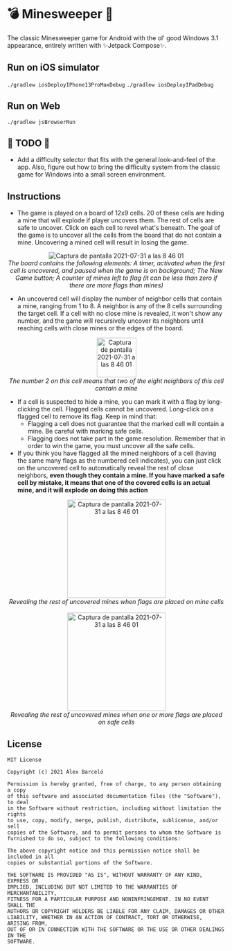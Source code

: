 # :bomb: Minesweeper :triangular_flag_on_post:
The classic Minesweeper game for Android with the ol' good Windows 3.1 appearance, entirely written with :sparkles:Jetpack Compose:sparkles:.

## Run on iOS simulator
`./gradlew iosDeployIPhone13ProMaxDebug`
`./gradlew iosDeployIPadDebug`

## Run on Web
`./gradlew jsBrowserRun`

## 🚧 TODO 🚧
- Add a difficulty selector that fits with the general look-and-feel of the app. Also, figure out how to bring the difficulty system from the classic game for Windows into a small screen environment.

## Instructions
 - The game is played on a board of 12x9 cells. 20 of these cells are hiding a mine that will explode if player uncovers them. The rest of cells are safe to uncover. Click on each cell to revel what's beneath. The goal of the game is to uncover all the cells from the board that do not contain a mine. Uncovering a mined cell will result in losing the game.
 <p align="center">
  <img alt="Captura de pantalla 2021-07-31 a las 8 46 01" src="https://user-images.githubusercontent.com/7533710/127735670-7966298e-5c6e-42fd-96b9-a10697fc02b4.png">
  <br>
  <i>The board contains the following elements: A timer, activated when the first cell is uncovered, and paused when the game is on background; The New Game button; A counter of mines left to flag (it can be less than zero if there are more flags than mines) </i>
</p>
 
 - An uncovered cell will display the number of neighbor cells that contain a mine, ranging from 1 to 8. A neighbor is any of the 8 cells surrounding the target cell. If a cell with no close mine is revealed, it won't show any number, and the game will recursively uncover its neighbors until reaching cells with close mines or the edges of the board. 
<p align="center">
  <img width="91" alt="Captura de pantalla 2021-07-31 a las 8 46 01" src="https://user-images.githubusercontent.com/7533710/127731669-52385f72-90e8-4212-b4bb-b8710360f4ed.png">
  <br>
  <i>The number 2 on this cell means that two of the eight neighbors of this cell contain a mine</i>
</p>

 - If a cell is suspected to hide a mine, you can mark it with a flag by long-clicking the cell. Flagged cells cannot be uncovered. Long-click on a flagged cell to remove its flag. Keep in mind that: 
   - Flagging a cell does not guarantee that the marked cell will contain a mine. Be careful with marking safe cells.
   - Flagging does not take part in the game resolution. Remember that in order to win the game, you must uncover all the safe cells.
 - If you think you have flagged all the mined neighbors of a cell (having the same many flags as the numbered cell indicates), you can just click on the uncovered cell to automatically reveal the rest of close neighbors, <b>even though they contain a mine. If you have marked a safe cell by mistake, it means that one of the covered cells is an actual mine, and it will explode on doing this action</b>
<p align="center">
  <img width="227" alt="Captura de pantalla 2021-07-31 a las 8 46 01" src="https://user-images.githubusercontent.com/7533710/127733929-681c9d8d-3df3-414d-95cf-a386344e999a.png">
  <br>
  <i>Revealing the rest of uncovered mines when flags are placed on mine cells</i>
  <br><br>
  <img width="227" alt="Captura de pantalla 2021-07-31 a las 8 46 01" src="https://user-images.githubusercontent.com/7533710/127733846-edc5e617-1218-4413-b79c-5f0f3daf9540.png">
  <br>
  <i>Revealing the rest of uncovered mines when one or more flags are placed on safe cells</i>
</p>

## License
```
MIT License

Copyright (c) 2021 Alex Barceló

Permission is hereby granted, free of charge, to any person obtaining a copy
of this software and associated documentation files (the "Software"), to deal
in the Software without restriction, including without limitation the rights
to use, copy, modify, merge, publish, distribute, sublicense, and/or sell
copies of the Software, and to permit persons to whom the Software is
furnished to do so, subject to the following conditions:

The above copyright notice and this permission notice shall be included in all
copies or substantial portions of the Software.

THE SOFTWARE IS PROVIDED "AS IS", WITHOUT WARRANTY OF ANY KIND, EXPRESS OR
IMPLIED, INCLUDING BUT NOT LIMITED TO THE WARRANTIES OF MERCHANTABILITY,
FITNESS FOR A PARTICULAR PURPOSE AND NONINFRINGEMENT. IN NO EVENT SHALL THE
AUTHORS OR COPYRIGHT HOLDERS BE LIABLE FOR ANY CLAIM, DAMAGES OR OTHER
LIABILITY, WHETHER IN AN ACTION OF CONTRACT, TORT OR OTHERWISE, ARISING FROM,
OUT OF OR IN CONNECTION WITH THE SOFTWARE OR THE USE OR OTHER DEALINGS IN THE
SOFTWARE.
```
